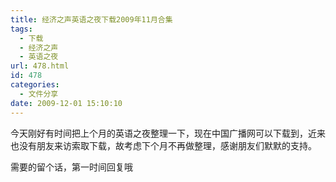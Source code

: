 ```yaml
---
title: 经济之声英语之夜下载2009年11月合集
tags:
  - 下载
  - 经济之声
  - 英语之夜
url: 478.html
id: 478
categories:
  - 文件分享
date: 2009-12-01 15:10:10
---
```


今天刚好有时间把上个月的英语之夜整理一下，现在中国广播网可以下载到，近来也没有朋友来访索取下载，故考虑下个月不再做整理，感谢朋友们默默的支持。  

需要的留个话，第一时间回复哦
